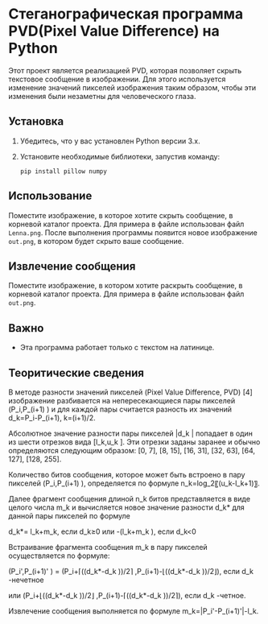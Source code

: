 # Стеганографическая программа PVD(Pixel Value Difference) на Python

Этот проект является реализацией PVD, которая позволяет скрыть текстовое сообщение в изображении. Для этого используется изменение значений пикселей изображения таким образом, чтобы эти изменения были незаметны для человеческого глаза.

## Установка

1. Убедитесь, что у вас установлен Python версии 3.x.
2. Установите необходимые библиотеки, запустив команду:

    ```
    pip install pillow numpy
    ```

## Использование

Поместите изображение, в которое хотите скрыть сообщение, в корневой каталог проекта. Для примера в файле использован файл `Lenna.png`.
После выполнения программы появится новое изображение `out.png`, в котором будет скрыто ваше сообщение.

## Извлечение сообщения

Поместите изображение, в котором хотите раскрыть сообщение, в корневой каталог проекта. Для примера в файле использован файл `out.png`.
 
## Важно

- Эта программа работает только с текстом на латинице.

## Теоритические сведения

В методе разности значений пикселей (Pixel Value Difference, PVD) [4] изображение разбивается на непересекающиеся пары пикселей (P_i,P_(i+1) ) и для каждой пары считается разность их значений d_k=P_i-P_(i+1), k=(i+1)/2. 

Абсолютное значение разности пары пикселей |d_k | попадает в один из шести отрезков вида [l_k,u_k ]. Эти отрезки заданы заранее и обычно определяются следующим образом: [0, 7], [8, 15], [16, 31], [32, 63], [64, 127], [128, 255].

Количество битов сообщения, которое может быть встроено в пару пикселей (P_i,P_(i+1) ), определяется по формуле 
n_k=log_2⁡〖(u_k-l_k+1)〗.	

Далее фрагмент сообщения длиной n_k битов представляется в виде целого числа m_k и вычисляется новое значение разности d_k* для данной пары пикселей по формуле

d_k*= l_k+m_k, если d_k≥0 или -(l_k+m_k ), если d_k<0
        
Встраивание фрагмента сообщения m_k в пару пикселей осуществляется по формуле:

(P_i',P_(i+1)' ) = (P_i+⌈((d_k*-d_k ))/2⌉ ,P_(i+1)-⌊((d_k*-d_k ))/2⌋), если d_k  -нечетное 

или (P_i+⌊((d_k*-d_k ))/2⌋ ,P_(i+1)-⌈((d_k*-d_k ))/2⌉), если d_k  -четное.  

Извлечение сообщения выполняется по формуле	
m_k=|P_i'-P_(i+1)'|-l_k.

